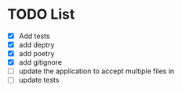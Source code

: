 # TODO List

- [x] Add tests
- [x] add deptry
- [x] add poetry
- [x] add gitignore
- [ ] update the application to accept multiple files in
- [ ] update tests